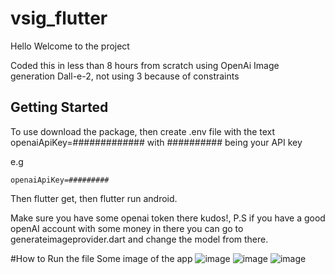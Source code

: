 # vsig_flutter

Hello Welcome to the project 

Coded this in less than 8 hours from scratch using OpenAi Image generation Dall-e-2, not using 3 because of constraints

## Getting Started

To use download the package, then create .env file with the text openaiApiKey=############# with ########## being your API key

e.g 
```
openaiApiKey=#########
```

Then flutter get, then flutter run android.

Make sure you have some openai token there kudos!,
P.S if you have a good openAI account with some money in there you can go to generateimageprovider.dart and change the model from there.

#How to Run the file
Some image of the app
![image](https://github.com/Nxtframe/vsig_flutter/assets/44863696/43dcc0a3-14f7-42d1-ae0e-100fbd49c5f5)
![image](https://github.com/Nxtframe/vsig_flutter/assets/44863696/dbb93aac-c1cc-4eec-b5a6-43fa1f64bd4e)
![image](https://github.com/Nxtframe/vsig_flutter/assets/44863696/2ade4ae2-238d-4e49-9c58-ee0bbb3ccc54)




